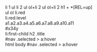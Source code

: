 li                                                                        1
ul li                                                                   2
ul ol+li                                                            2
ul ol+li                                                            2
h1 + *[REL=up]                                            
ul ol li.red                        
li.red.level                        
a1.a2.a3.a4.a5.a6.a7.a8.a9.a10.a11  
#x34y                               
li:first-child h2 .title            
#nav .selected > a:hover            
html body #nav .selected > a:hover  